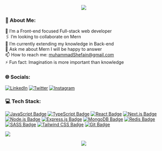 <!--
**Shefain/Shefain** is a ✨ _particular_ ✨ repository because its `README.md` (this file) appears on your GitHub profile.

Here are some ideas to get you started:

- 🔭 I’m currently working on ...
- 🌱 I’m currently learning ...
- 👯 I’m looking to collaborate on ...
- 🤔 I’m looking for help with ...
- 💬 Ask me about ...
- 📫 How to reach me: ...
- 😄 Pronouns: ...
- ⚡ Fun fact: ...
-->

<p align="center">
  <a href="https://github.com/soumya0587/readme-typing-svg">
    <img src="https://readme-typing-svg.demolab.com/?lines=Hi! Myself Muhammad MaHi; A Front-End%20Web%20Developer; Interested In Coding; Curious%20To%20Learn%20New%20Things !&font=Fira%20Code&center=true&width=440&height=45&color=#37bcf7&vCenter=true&size=22&pause=1000">
  </a>
</p>

### 💫 About Me:

🔭 I’m a Front-end focused Full-stack web developer<br>🖇️ I’m looking to collaborate on Mern<br>🌱 I’m currently extending my knowledge in Back-end<br>💬 Ask me about Mern I will be happy to answer<br>📫 How to reach me: muhammadShefain@gmail.com <br>⚡ Fun fact: Imagination is more important than knowledge

### 🌐 Socials:

[![LinkedIn](https://img.shields.io/badge/LinkedIn-%230077B5.svg?logo=linkedin&logoColor=white)](https://linkedin.com/in/muhammad-mahi) [![Twitter](https://img.shields.io/badge/Twitter-%231DA1F2.svg?logo=Twitter&logoColor=white)](https://twitter.com/@MD_SheFain) [![Instagram](https://img.shields.io/badge/Instagram-%23E4405F.svg?logo=Instagram&logoColor=white)](https://instagram.com/shefain_18)

### 💻 Tech Stack:

[![JavaScript Badge](https://img.shields.io/badge/-JavaScript-F0DB4F?style=for-the-badge&labelColor=black&logo=javascript&logoColor=F0DB4F)](#)
[![TypeScript Badge](https://img.shields.io/badge/-TypeScript-007acc?style=for-the-badge&labelColor=black&logo=typescript&logoColor=007acc)](#)
[![React Badge](https://img.shields.io/badge/-React-61DBFB?style=for-the-badge&labelColor=black&logo=react&logoColor=61DBFB)](#)
[![Next.js Badge](https://img.shields.io/badge/Next.js-000000?style=for-the-badge&logo=nextdotjs&logoColor=white)](#)
[![Node.js Badge](https://img.shields.io/badge/-Node.js-3C873A?style=for-the-badge&labelColor=black&logo=node.js&logoColor=3C873A)](#)
[![Express.js Badge](https://img.shields.io/badge/Express.js-000000?style=for-the-badge&logo=express&logoColor=white)](#)
[![MongoDB Badge](https://img.shields.io/badge/MongoDB-4EA94B?style=for-the-badge&logo=mongodb&logoColor=white)](#)
[![Redis Badge](https://img.shields.io/badge/Redis-%23DD0031?style=for-the-badge&logo=redis&logoColor=white)](#)
[![SASS Badge](https://img.shields.io/badge/Sass-CC6699?style=for-the-badge&logo=sass&logoColor=white)](#)
[![Tailwind CSS Badge](https://img.shields.io/badge/Tailwind%20CSS-092749?style=for-the-badge&logo=tailwindcss&logoColor=06B6D4&labelColor=000000)](#)
[![Git Badge](https://img.shields.io/badge/Git-F05032?style=for-the-badge&logo=git&logoColor=white)](#)
<!---
# 📊 GitHub Stats:

![](https://github-readme-stats.vercel.app/api?username=Shefain&theme=dark&hide_border=false&include_all_commits=false&count_private=true)<br/>
![](https://github-readme-streak-stats.herokuapp.com/?user=Shefain&theme=dark&hide_border=false)<br/>
![](https://github-readme-stats.vercel.app/api/top-langs/?username=Shefain&theme=dark&hide_border=false&include_all_commits=false&count_private=true&layout=compact)

## 🏆 GitHub Trophies

![](https://github-profile-trophy.vercel.app/?username=Shefain&theme=radical&no-frame=true&no-bg=true&margin-w=4)

---
--->
[![](https://visitcount.itsvg.in/api?id=Shefain&icon=9&color=1)](https://visitcount.itsvg.in)

<p align="center">
  <img  src="https://raw.githubusercontent.com/Trilokia/Trilokia/379277808c61ef204768a61bbc5d25bc7798ccf1/bottom_header.svg" color="red">
</p>

<!-- Proudly created with GPRM ( https://gprm.itsvg.in ) -->
